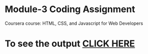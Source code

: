
# Module-3 Coding Assignment

Coursera course: HTML, CSS, and Javascript for Web Developers

# To see the output [CLICK HERE](https://yamity.github.io/HTML-CSS-and-Javascript/module-3/index.html)

